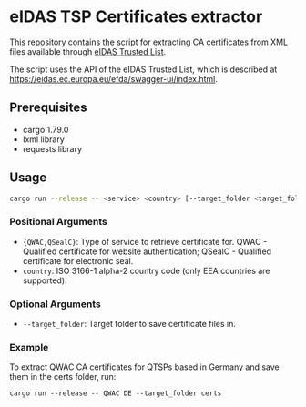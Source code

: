 # eIDAS TSP Certificates extractor

This repository contains the script for extracting CA certificates from XML files available through [eIDAS Trusted List](https://eidas.ec.europa.eu/efda/tl-browser/).

The script uses the API of the eIDAS Trusted List, which is described at https://eidas.ec.europa.eu/efda/swagger-ui/index.html.


## Prerequisites

- cargo 1.79.0 
- lxml library
- requests library

## Usage

```bash
cargo run --release -- <service> <country> [--target_folder <target_folder>]
```

### Positional Arguments

- `{QWAC,QSealC}`: Type of service to retrieve certificate for. QWAC - Qualified certificate for website authentication; QSealC - Qualified certificate for electronic seal.
- `country`: ISO 3166-1 alpha-2 country code (only EEA countries are supported).

### Optional Arguments

- `--target_folder`: Target folder to save certificate files in.

### Example

To extract QWAC CA certificates for QTSPs based in Germany and save them in the certs folder, run:

```
cargo run --release -- QWAC DE --target_folder certs
```
